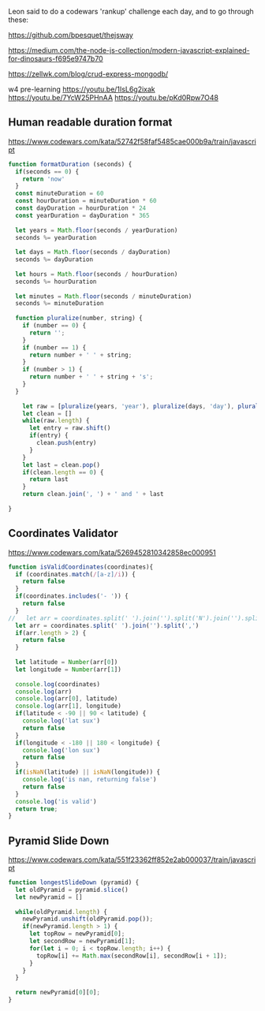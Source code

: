 Leon said to do a codewars 'rankup' challenge each day, and to go through these:

https://github.com/bpesquet/thejsway

https://medium.com/the-node-js-collection/modern-javascript-explained-for-dinosaurs-f695e9747b70

https://zellwk.com/blog/crud-express-mongodb/

w4 pre-learning
https://youtu.be/1IsL6g2ixak
https://youtu.be/7YcW25PHnAA
https://youtu.be/pKd0Rpw7O48


## Human readable duration format
https://www.codewars.com/kata/52742f58faf5485cae000b9a/train/javascript
```js
function formatDuration (seconds) {
  if(seconds == 0) {
    return 'now'
  }
  const minuteDuration = 60
  const hourDuration = minuteDuration * 60
  const dayDuration = hourDuration * 24
  const yearDuration = dayDuration * 365
  
  let years = Math.floor(seconds / yearDuration)
  seconds %= yearDuration
  
  let days = Math.floor(seconds / dayDuration)
  seconds %= dayDuration
  
  let hours = Math.floor(seconds / hourDuration)
  seconds %= hourDuration
  
  let minutes = Math.floor(seconds / minuteDuration)
  seconds %= minuteDuration
  
  function pluralize(number, string) {
    if (number == 0) {
      return '';
    }
    if (number == 1) {
      return number + ' ' + string;
    }
    if (number > 1) {
      return number + ' ' + string + 's';
    }
  }
    
    let raw = [pluralize(years, 'year'), pluralize(days, 'day'), pluralize(hours, 'hour'), pluralize(minutes, 'minute'), pluralize(seconds, 'second')]
    let clean = []
    while(raw.length) {
      let entry = raw.shift()
      if(entry) {
        clean.push(entry)
      }
    }
    let last = clean.pop()
    if(clean.length == 0) {
      return last
    }
    return clean.join(', ') + ' and ' + last
    
}
```
## Coordinates Validator
https://www.codewars.com/kata/5269452810342858ec000951
```js
function isValidCoordinates(coordinates){
  if (coordinates.match(/[a-z]/i)) {
    return false
  }
  if(coordinates.includes('- ')) {
    return false
  }
//   let arr = coordinates.split(' ').join('').split('N').join('').split('E').join('').split(',')
  let arr = coordinates.split(' ').join('').split(',')
  if(arr.length > 2) {
    return false
  }
  
  let latitude = Number(arr[0])
  let longitude = Number(arr[1])
  
  console.log(coordinates)
  console.log(arr)
  console.log(arr[0], latitude)
  console.log(arr[1], longitude)
  if(latitude < -90 || 90 < latitude) {
    console.log('lat sux')
    return false
  }
  if(longitude < -180 || 180 < longitude) {
    console.log('lon sux')
    return false
  }
  if(isNaN(latitude) || isNaN(longitude)) {
    console.log('is nan, returning false')
    return false
  }
  console.log('is valid')
  return true;
}
```

## Pyramid Slide Down
https://www.codewars.com/kata/551f23362ff852e2ab000037/train/javascript
```js
function longestSlideDown (pyramid) {
  let oldPyramid = pyramid.slice()
  let newPyramid = []
  
  while(oldPyramid.length) {
    newPyramid.unshift(oldPyramid.pop());
    if(newPyramid.length > 1) {
      let topRow = newPyramid[0];
      let secondRow = newPyramid[1];
      for(let i = 0; i < topRow.length; i++) {
        topRow[i] += Math.max(secondRow[i], secondRow[i + 1]);
      }
    }
  }
  
  return newPyramid[0][0];
}
```
